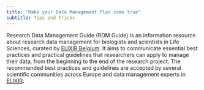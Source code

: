 ```yaml
---
title: "Make your Data Management Plan come true"
subtitle: Tips and Tricks
---
```



Research Data Management Guide (RDM Guide) is an information resource about research data management for biologists and scientists in Life Sciences, curated by [ELIXIR Belgium](https://www.elixir-belgium.org). It aims to communicate essential best practices and practical guidelines that researchers can apply to manage their data, from the beginning to the end of the research project. The recommended best practices and guidelines are accepted by several scientific communities across Europe and data management experts in [ELIXIR](elixir).

<div class="ratio main_rdm">
    <object class="rdm_cycle" type="image/svg+xml" data="images/RDMGuide-2.svg"></object>
</div>

